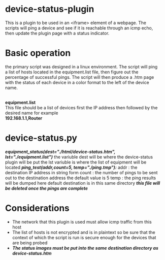 # device-status-plugin
This is a plugin to be used in an &lt;iframe> element of a webpage. The scripts will ping a device and see if it is reachable through an icmp echo, then update the plugin page with a status indicator.


# Basic operation
the primary script was designed in a linux environment. The script will ping a list of hosts located in the equipment.list file, then figure out the percentage of successful pings. The script will then produce a .htm page with the status of each device in a color format to the left of the device name.

<br>
<b>equipment.list</b>
<br>
This file should be a list of devices first the IP address then followed by the desired name for example
<br>
<b>192.168.1.1,Router</b>

# device-status.py
***equipment_status(dest="./html/device-status.htm", lst="./equipment.list")***
the variuble dest will be where the device-status plugin will be put
the lst variuble is where the list of equipment will be located
***ping_test(addr,count=5, temp="./ping.tmp"):***
addr : the destination IP address in string form
count : the number of pings to be sent out to the destination address the default value is 5
temp : the ping results will be dumped here default destination is in this same directory ***this file will be deleted once the pings are complete***
# Considerations
- The network that this plugin is used must allow icmp traffic from this host
- The list of hosts is not encrypted and is in plaintext so be sure that the context of which the script is run is secure enough for the devices that are being probed
- ***The status images must be put into the same destination directory as device-status.htm***
